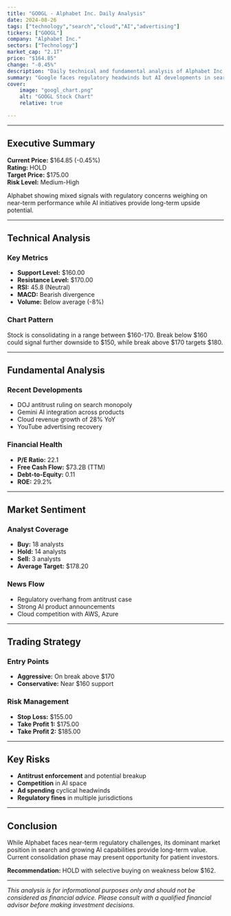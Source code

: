 ```yaml
---
title: "GOOGL - Alphabet Inc. Daily Analysis" 
date: 2024-08-26
tags: ["technology","search","cloud","AI","advertising"]
tickers: ["GOOGL"]
company: "Alphabet Inc."
sectors: ["Technology"]
market_cap: "2.1T"
price: "$164.85"
change: "-0.45%"
description: "Daily technical and fundamental analysis of Alphabet Inc. (GOOGL) stock performance, market sentiment, and trading recommendations." 
summary: "Google faces regulatory headwinds but AI developments in search and cloud provide long-term growth catalysts. Stock consolidating near support levels." 
cover:
    image: "googl_chart.png"
    alt: "GOOGL Stock Chart"
    relative: true

---
```


---

## Executive Summary

**Current Price:** $164.85 (-0.45%)  
**Rating:** HOLD  
**Target Price:** $175.00  
**Risk Level:** Medium-High  

Alphabet showing mixed signals with regulatory concerns weighing on near-term performance while AI initiatives provide long-term upside potential.

---

## Technical Analysis

### Key Metrics
- **Support Level:** $160.00
- **Resistance Level:** $170.00
- **RSI:** 45.8 (Neutral)
- **MACD:** Bearish divergence
- **Volume:** Below average (-8%)

### Chart Pattern
Stock is consolidating in a range between $160-170. Break below $160 could signal further downside to $150, while break above $170 targets $180.

---

## Fundamental Analysis

### Recent Developments
- DOJ antitrust ruling on search monopoly
- Gemini AI integration across products
- Cloud revenue growth of 28% YoY
- YouTube advertising recovery

### Financial Health
- **P/E Ratio:** 22.1
- **Free Cash Flow:** $73.2B (TTM)
- **Debt-to-Equity:** 0.11
- **ROE:** 29.2%

---

## Market Sentiment

### Analyst Coverage
- **Buy:** 18 analysts
- **Hold:** 14 analysts  
- **Sell:** 3 analysts
- **Average Target:** $178.20

### News Flow
- Regulatory overhang from antitrust case
- Strong AI product announcements
- Cloud competition with AWS, Azure

---

## Trading Strategy

### Entry Points
- **Aggressive:** On break above $170
- **Conservative:** Near $160 support

### Risk Management
- **Stop Loss:** $155.00
- **Take Profit 1:** $175.00
- **Take Profit 2:** $185.00

---

## Key Risks

- **Antitrust enforcement** and potential breakup
- **Competition** in AI space
- **Ad spending** cyclical headwinds
- **Regulatory fines** in multiple jurisdictions

---

## Conclusion

While Alphabet faces near-term regulatory challenges, its dominant market position in search and growing AI capabilities provide long-term value. Current consolidation phase may present opportunity for patient investors.

**Recommendation:** HOLD with selective buying on weakness below $162.

---

*This analysis is for informational purposes only and should not be considered as financial advice. Please consult with a qualified financial advisor before making investment decisions.*